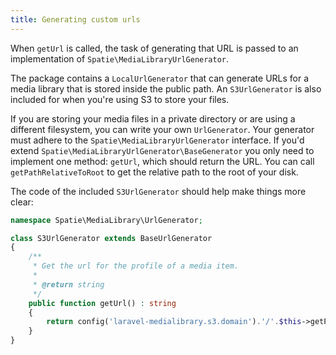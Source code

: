 ```yaml
---
title: Generating custom urls
---
```


When `getUrl` is called, the task of generating that URL is passed to an implementation of `Spatie\MediaLibraryUrlGenerator`.

The package contains a `LocalUrlGenerator` that can generate URLs for a media library that is stored inside the public path. An `S3UrlGenerator` is also included for when you're using S3 to store your files.

If you are storing your media files in a private directory or are using a different filesystem, you can write your own `UrlGenerator`. Your generator must adhere to the `Spatie\MediaLibraryUrlGenerator` interface. If you'd extend `Spatie\MediaLibraryUrlGenerator\BaseGenerator` you only need to implement one method: `getUrl`, which should return the URL. You can call `getPathRelativeToRoot` to get the relative path to the root of your disk.

The code of the included `S3UrlGenerator` should help make things more clear:

```php
namespace Spatie\MediaLibrary\UrlGenerator;

class S3UrlGenerator extends BaseUrlGenerator
{
    /**
     * Get the url for the profile of a media item.
     *
     * @return string
     */
    public function getUrl() : string
    {
        return config('laravel-medialibrary.s3.domain').'/'.$this->getPathRelativeToRoot();
    }
}
```
